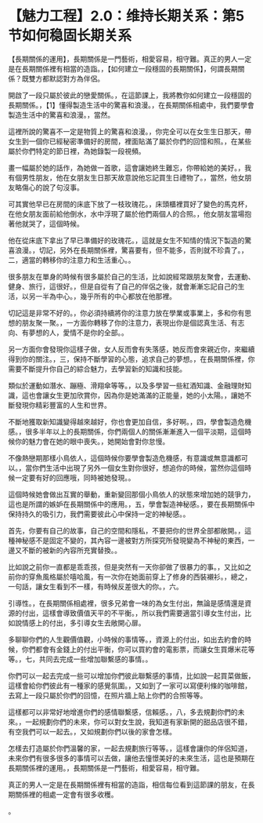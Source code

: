 # 【魅力工程】2.0：维持长期关系：第5节如何稳固长期关系

【長期關係的運用】，長期關係是一門藝術，相愛容易，相守難。真正的男人一定是在長期關係裡有相當的造詣。，【如何建立一段穩固的長期關係】，何謂長期關係？既雙方都默認對方為伴侶。

開啟了一段只屬於彼此的戀愛關係。，在這節課上，我將教你如何建立一段穩固的長期關係。，【1】懂得製造生活中的驚喜和浪漫。，在長期關係相處中，我們要學會製造生活中的驚喜和浪漫。，當然。

這裡所說的驚喜不一定是物質上的驚喜和浪漫。，你完全可以在女生生日那天，帶女生到一個你已經秘密準備好的房間，裡面貼滿了屬於你們的回憶和照。，在某些屬於你們特定的節日裡，為她錄製一段視頻。

畫一幅屬於她的話作，為她做一首歌，這會讓她終生難忘，你帶給她的美好。，我有個男性朋友，他在女朋友生日那天故意說他忘記買生日禮物了。，當然，他女朋友略傷心的說了句沒事。

可其實他早已在房間的床底下放了一枝玫瑰花。，床頭櫃裡買好了變色的馬克杯，在他女朋友面前給他倒水，水中浮現了屬於他們兩個人的合照。，他女朋友當場抱著他就哭了，這個時候。

他在從床底下拿出了早已準備好的玫瑰花。，這就是女生不知情的情況下製造的驚喜浪漫。，切記，另外在長期關係裡，驚喜要有，但不能多，否則就不珍貴了。，二，適當的轉移你的注意力和生活重心。。

很多朋友在單身的時候有很多屬於自己的生活，比如說經常跟朋友聚會，去運動、健身、旅行，這很好。，但是自從有了自己的伴侶之後，就會漸漸忘記自己的生活，以另一半為中心。，幾乎所有的中心都放在他那裡。

切記這是非常不好的。，你必須持續將你的注意力放在學業或事業上，多和你有思想的朋友聚一聚。，一方面你轉移了你的注意力，表現出你是個認真生活、有志向、有夢想的人，愛情不是你的全部。。

另一方面你會發現你這樣子做，女人反而會有失落感，她反而會來親近你，來繼續得到你的關注。，三，保持不斷學習的心態，追求自己的夢想。，在長期關係裡，你需要不斷提升你自己的綜合魅力，去學習新的知識和技能。

類似於運動如潛水、蹦極、滑翔傘等等。，以及多學習一些紅酒知識、金融理財知識，這也會讓女生更加欣賞你，因為你是她滿滿的正能量，她的小太陽。，讓她不斷發現你精彩豐富的人生和世界。

不斷地獲取新知識變得越來越好，你也會更加自信，多好啊。，四，學會製造危機感。，很多半年以上的長期關係，你們兩個人的關係漸漸進入一個平淡期，這個時候你的魅力會在她的眼中喪失。，她開始會對你怠慢。

不像熱戀期那樣小鳥依人，這個時候你要學會製造危機感，有意識或無意識都可以。，當你們生活中出現了另外一個女生對你很好，想追你的時候，當然你這個時候一定要有好的回應哦，同時被她發現。。

這個時候她會做出互實的舉動，重新變回那個小鳥依人的狀態來增加她的競爭力，這也是所謂的嫉妒在長期關係中的應用。，五，學會製造神秘感。，要在長期關係中保持持久的吸引力，我們需要彼此心中保持一定的神秘感。。

首先，你要有自己的故事，自己的空間和隱私，不要把你的世界全部都敞開。，這種神秘感不是固定不變的，其內容一邊被對方所探究所發現變為不神秘的東西，一邊又不斷的被新的內容所充實替換。。

比如說之前你一直都是乖乖孩，但是突然有一天你卻做了很暴力的事。，又比如之前你的穿魚風格屬於嘻哈風，有一次你在她面前穿上了修身的西裝襯衫。，總之，一句話，讓女生看到不一樣，有時候反差很大的你。，六。

引導性。，在長期關係相處裡，很多兄弟會一味的為女生付出，無論是感情還是資源的付出，這樣會導致價值天平的不平衡。，所以我們需要適當引導女生付出，比如說情感上的付出，多引導女生去敞開心扉。

多聊聊你們的人生觀價值觀，小時候的事情等。，資源上的付出，如出去約會的時候，你們都會有金錢上的付出平衡，你可以買約會的電影票，而讓女生買爆米花等等。，七，共同去完成一些增加聯繫感的事情。。

你們可以一起去完成一些可以增加你們彼此聯繫感的事情，比如說一起買菜做飯，這樣會給你們彼此有一種家的感覺氛圍。，又如到了一家可以寫便利條的咖啡館，去寫上一段只屬於你們的回憶，在照片牆上貼上你們的合照等等。

這樣都可以非常好地增進你們的感情聯繫感，信賴感。，八，多去規劃你們的未來。，一起規劃你們的未來，你可以對女生說，我知道有家新開的甜品店很不錯，有空我們可以一起去。，又如規劃你們以後的家會怎樣。

怎樣去打造屬於你們溫馨的家，一起去規劃旅行等等。，這樣會讓你的伴侶知道，未來你們有很多很多的事情可以去做，讓他去憧憬美好的未來生活，這也是預期在長期關係裡的運用。，長期關係是一門藝術，相愛容易，相守難。

真正的男人一定是在長期關係裡有相當的造詣，相信每位看到這節課的朋友，在長期關係裡的相處一定會有很多收穫。

。